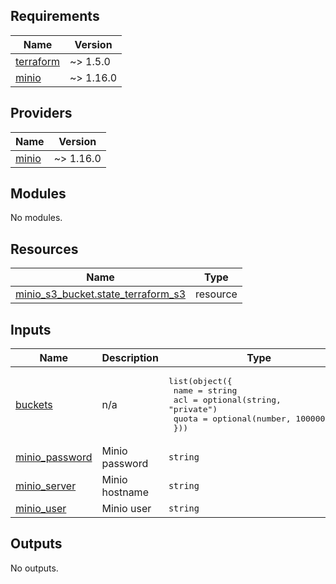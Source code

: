 <!-- BEGINNING OF PRE-COMMIT-TERRAFORM DOCS HOOK -->
## Requirements

| Name | Version |
|------|---------|
| <a name="requirement_terraform"></a> [terraform](#requirement\_terraform) | ~> 1.5.0 |
| <a name="requirement_minio"></a> [minio](#requirement\_minio) | ~> 1.16.0 |

## Providers

| Name | Version |
|------|---------|
| <a name="provider_minio"></a> [minio](#provider\_minio) | ~> 1.16.0 |

## Modules

No modules.

## Resources

| Name | Type |
|------|------|
| [minio_s3_bucket.state_terraform_s3](https://registry.terraform.io/providers/aminueza/minio/latest/docs/resources/s3_bucket) | resource |

## Inputs

| Name | Description | Type | Default | Required |
|------|-------------|------|---------|:--------:|
| <a name="input_buckets"></a> [buckets](#input\_buckets) | n/a | <pre>list(object({<br>    name  = string<br>    acl   = optional(string, "private")<br>    quota = optional(number, 1000000000)<br>  }))</pre> | n/a | yes |
| <a name="input_minio_password"></a> [minio\_password](#input\_minio\_password) | Minio password | `string` | n/a | yes |
| <a name="input_minio_server"></a> [minio\_server](#input\_minio\_server) | Minio hostname | `string` | `"minio-api.ayanides.cloud"` | no |
| <a name="input_minio_user"></a> [minio\_user](#input\_minio\_user) | Minio user | `string` | `"terraform"` | no |

## Outputs

No outputs.
<!-- END OF PRE-COMMIT-TERRAFORM DOCS HOOK -->
